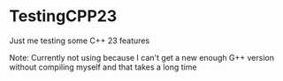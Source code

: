 # TestingCPP23
Just me testing some C++ 23 features

Note: Currently not using because I can't get a new enough G++ version without compiling myself and that takes a long time

